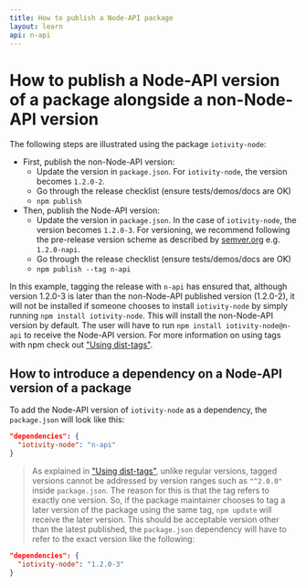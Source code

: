 ```yaml
---
title: How to publish a Node-API package
layout: learn
api: n-api
---
```


# How to publish a Node-API version of a package alongside a non-Node-API version

The following steps are illustrated using the package `iotivity-node`:

- First, publish the non-Node-API version:
  - Update the version in `package.json`. For `iotivity-node`, the version
    becomes `1.2.0-2`.
  - Go through the release checklist (ensure tests/demos/docs are OK)
  - `npm publish`
- Then, publish the Node-API version:
  - Update the version in `package.json`. In the case of `iotivity-node`,
    the version becomes `1.2.0-3`. For versioning, we recommend following
    the pre-release version scheme as described by
    [semver.org](https://semver.org/#spec-item-9) e.g. `1.2.0-napi`.
  - Go through the release checklist (ensure tests/demos/docs are OK)
  - `npm publish --tag n-api`

In this example, tagging the release with `n-api` has ensured that, although
version 1.2.0-3 is later than the non-Node-API published version (1.2.0-2), it
will not be installed if someone chooses to install `iotivity-node` by simply
running `npm install iotivity-node`. This will install the non-Node-API version
by default. The user will have to run `npm install iotivity-node@n-api` to
receive the Node-API version. For more information on using tags with npm check
out ["Using dist-tags"][].

## How to introduce a dependency on a Node-API version of a package

To add the Node-API version of `iotivity-node` as a dependency, the `package.json`
will look like this:

```json
"dependencies": {
  "iotivity-node": "n-api"
}
```

> As explained in
> ["Using dist-tags"][], unlike regular versions, tagged versions cannot be
> addressed by version ranges such as `"^2.0.0"` inside `package.json`. The
> reason for this is that the tag refers to exactly one version. So, if the
> package maintainer chooses to tag a later version of the package using the
> same tag, `npm update` will receive the later version. This should be acceptable
> version other than the latest published, the `package.json` dependency will
> have to refer to the exact version like the following:

```json
"dependencies": {
  "iotivity-node": "1.2.0-3"
}
```

["Using dist-tags"]: https://docs.npmjs.com/getting-started/using-tags
